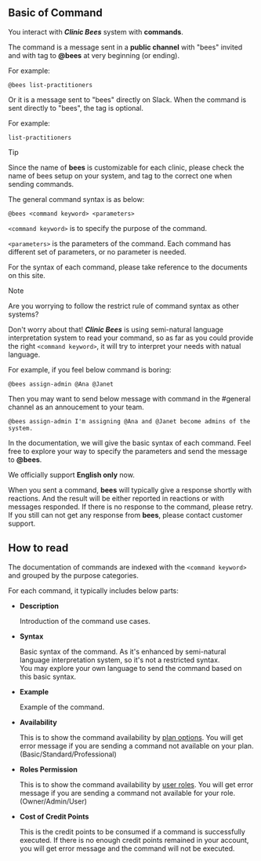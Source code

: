 ## Basic of Command

You interact with _**Clinic Bees**_ system with **commands**.

The command is a message sent in a **public channel** with "bees" invited and with tag to **@bees** at
very beginning (or ending).

For example:
```text
@bees list-practitioners
```
Or it is a message sent to "bees" directly on Slack.
When the command is sent directly to "bees", the tag is optional.

For example:
```text
list-practitioners
```

>[!TIP]
>Since the name of **bees** is customizable for each clinic, please check the name
of bees setup on your system, and tag to the correct one when sending commands.


The general command syntax is as below:

```text
@bees <command keyword> <parameters>
```

`<command keyword>` is to specify the purpose of the command.

`<parameters>` is the parameters of the command.  Each command has different set
of parameters, or no parameter is needed.

For the syntax of each command, please take reference to the documents on this site.

>[!NOTE]
>Are you worrying to follow the restrict rule of command syntax as other systems?
>
>Don't worry about that!  _**Clinic Bees**_ is using semi-natural language
>interpretation system to read your command, so as far as you could provide the right `<command keyword>`,
>it will try to interpret your needs with natual language.
>
>For example, if you feel below command is boring:
>```text
>@bees assign-admin @Ana @Janet
>```
>Then you may want to send below message with command in the #general channel
>as an annoucement to your team.
>```text
>@bees assign-admin I'm assigning @Ana and @Janet become admins of the system.
>```
>
>In the documentation, we will give the basic syntax of each command.
>Feel free to explore your way to specify the parameters and send the message to **@bees**.
>
>We officially support **English only** now.

When you sent a command, **bees** will typically give a response shortly with reactions.
And the result will be either reported in reactions or with messages responded.
If there is no response to the command, please retry.  If you still can not get
any response from **bees**, please contact customer support.

## How to read

The documentation of commands are indexed with the `<command keyword>` and grouped by
the purpose categories.

For each command, it typically includes below parts:

* **Description**

  Introduction of the command use cases.

* **Syntax**
  
  Basic syntax of the command.  As it's enhanced by semi-natural language
  interpretation system, so it's not a restricted syntax.  
  You may explore your own language to send the command based on this basic syntax.

* **Example**

  Example of the command.

* **Availability**

  This is to show the command availability by [plan options](../README.md/#plans).
  You will get error message if you are sending a command not available on your plan.
  (Basic/Standard/Professional)

* **Roles Permission**

  This is to show the command availability by [user roles](../basic.md/#user-roles).
  You will get error message if you are sending a command not available for your role.
  (Owner/Admin/User)

* **Cost of Credit Points**

  This is the credit points to be consumed if a command is successfully executed.
  If there is no enough credit points remained in your account, you will get error
  message and the command will not be executed.


